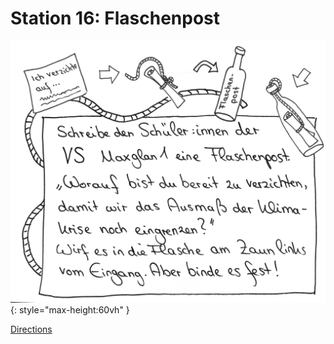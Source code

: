 
# Station 16: Flaschenpost

![Image title](assets/16_Spiel-Station_Flaschenpost.png){: style="max-height:60vh" }


[Directions](https://www.google.com/maps/dir/?api=1&travelmode=walking&destination=47.8033918,13.01651)